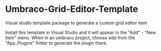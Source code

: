 # Umbraco-Grid-Editor-Template
Visual studio template package to generate a custom grid editor item

Install this template in Visual Studio and it will appear in the "Add" - "New Item" menu. When in an umbraco project, choose add from the "App_Plugins" folder to generate the plugin there.